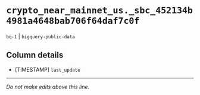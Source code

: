 # `crypto_near_mainnet_us._sbc_452134b4981a4648bab706f64daf7c0f`
`bq-1` | `bigquery-public-data`

## Column details
* [TIMESTAMP] `last_update`

-------------------------------------------------------------------------------
*Do not make edits above this line.*
